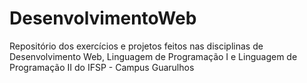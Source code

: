 # DesenvolvimentoWeb
Repositório dos exercícios e projetos feitos nas disciplinas de Desenvolvimento Web, Linguagem de Programação I e Linguagem de Programação II do IFSP - Campus Guarulhos
